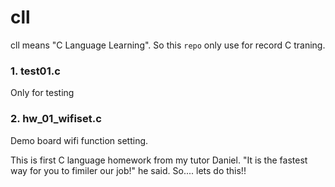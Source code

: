 # cll
cll means "C Language Learning". So this `repo` only use for record C traning.

### 1. test01.c 

Only for testing

### 2. hw_01_wifiset.c

Demo board wifi function setting.

This is first C language homework from my tutor Daniel. "It is the fastest way for you to fimiler our job!" he said. So.... lets do this!!

	